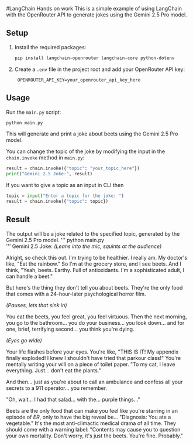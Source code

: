#LangChain Hands on work
This is a simple example of using LangChain with the OpenRouter API to generate jokes using the Gemini 2.5 Pro model.

## Setup

1. Install the required packages:
   ```bash
   pip install langchain-openrouter langchain-core python-dotenv
   ```
2. Create a `.env` file in the project root and add your OpenRouter API key:
   ```plaintext
    OPENROUTER_API_KEY=your_openrouter_api_key_here
   ```

## Usage

Run the `main.py` script:

```bash
python main.py
```

This will generate and print a joke about beets using the Gemini 2.5 Pro model.

You can change the topic of the joke by modifying the input in the `chain.invoke` method in `main.py`:

```python
result = chain.invoke({"topic": "your_topic_here"})
print("Gemini 2.5 Joke:", result)
```

If you want to give a topic as an input in CLI then

```python
topic = input("Enter a topic for the joke: ")
result = chain.invoke({"topic": topic})
```

## Result

The output will be a joke related to the specified topic, generated by the Gemini 2.5 Pro model.
'''
python main.py  
'''
Gemini 2.5 Joke: _(Leans into the mic, squints at the audience)_

Alright, so check this out. I'm trying to be healthier. I really am. My doctor's like, "Eat the rainbow." So I'm at the grocery store, and I see beets. And I think, "Yeah, beets. Earthy. Full of antioxidants. I'm a sophisticated adult, I can handle a beet."

But here's the thing they don't tell you about beets. They're the only food that comes with a 24-hour-later psychological horror film.

_(Pauses, lets that sink in)_

You eat the beets, you feel great, you feel virtuous. Then the next morning, you go to the bathroom... you do your business... you look down... and for one, brief, terrifying second... you think you're dying.

_(Eyes go wide)_

Your life flashes before your eyes. You're like, "THIS IS IT! My appendix finally exploded! I knew I shouldn't have tried that parkour class!" You're mentally writing your will on a piece of toilet paper. "To my cat, I leave everything. Just... don't eat the plants."

And then... just as you're about to call an ambulance and confess all your secrets to a 911 operator... you remember.

"Oh, wait... I had that salad... with the... purple things..."

Beets are the only food that can make you feel like you're starring in an episode of _ER_, only to have the big reveal be... "Diagnosis: You ate a vegetable." It's the most anti-climactic medical drama of all time. They should come with a warning label: "Contents may cause you to question your own mortality. Don't worry, it's just the beets. You're fine. Probably."
